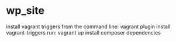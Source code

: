 # wp_site
install vagrant triggers from the command line: vagrant plugin install vagrant-triggers
run: vagrant up
install composer dependencies
